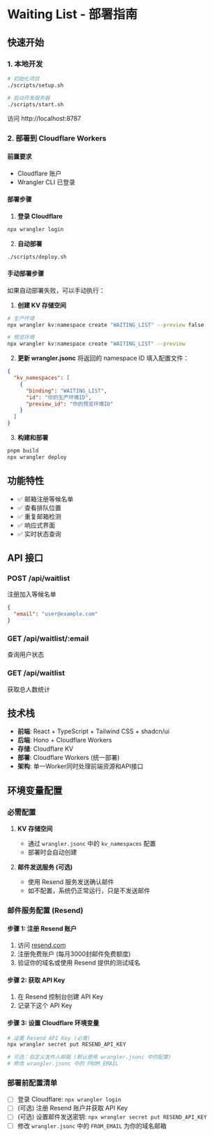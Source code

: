 # Waiting List - 部署指南

## 快速开始

### 1. 本地开发

```bash
# 初始化项目
./scripts/setup.sh

# 启动开发服务器
./scripts/start.sh
```

访问 http://localhost:8787

### 2. 部署到 Cloudflare Workers

#### 前置要求
- Cloudflare 账户
- Wrangler CLI 已登录

#### 部署步骤

1. **登录 Cloudflare**
```bash
npx wrangler login
```

2. **自动部署**
```bash
./scripts/deploy.sh
```

#### 手动部署步骤

如果自动部署失败，可以手动执行：

1. **创建 KV 存储空间**
```bash
# 生产环境
npx wrangler kv:namespace create "WAITING_LIST" --preview false

# 预览环境
npx wrangler kv:namespace create "WAITING_LIST" --preview
```

2. **更新 wrangler.jsonc**
将返回的 namespace ID 填入配置文件：
```json
{
  "kv_namespaces": [
    {
      "binding": "WAITING_LIST",
      "id": "你的生产环境ID",
      "preview_id": "你的预览环境ID"
    }
  ]
}
```

3. **构建和部署**
```bash
pnpm build
npx wrangler deploy
```

## 功能特性

- ✅ 邮箱注册等候名单
- ✅ 查看排队位置
- ✅ 重复邮箱检测
- ✅ 响应式界面
- ✅ 实时状态查询

## API 接口

### POST /api/waitlist
注册加入等候名单
```json
{
  "email": "user@example.com"
}
```

### GET /api/waitlist/:email
查询用户状态

### GET /api/waitlist
获取总人数统计

## 技术栈

- **前端**: React + TypeScript + Tailwind CSS + shadcn/ui
- **后端**: Hono + Cloudflare Workers
- **存储**: Cloudflare KV
- **部署**: Cloudflare Workers (统一部署)
- **架构**: 单一Worker同时处理前端资源和API接口

## 环境变量配置

### 必需配置

1. **KV 存储空间**
   - 通过 `wrangler.jsonc` 中的 `kv_namespaces` 配置
   - 部署时会自动创建

2. **邮件发送服务 (可选)**
   - 使用 Resend 服务发送确认邮件
   - 如不配置，系统仍正常运行，只是不发送邮件

### 邮件服务配置 (Resend)

#### 步骤 1: 注册 Resend 账户
1. 访问 [resend.com](https://resend.com)
2. 注册免费账户 (每月3000封邮件免费额度)
3. 验证你的域名或使用 Resend 提供的测试域名

#### 步骤 2: 获取 API Key
1. 在 Resend 控制台创建 API Key
2. 记录下这个 API Key

#### 步骤 3: 设置 Cloudflare 环境变量
```bash
# 设置 Resend API Key (必需)
npx wrangler secret put RESEND_API_KEY

# 可选：自定义发件人邮箱 (默认使用 wrangler.jsonc 中的配置)
# 修改 wrangler.jsonc 中的 FROM_EMAIL
```

### 部署前配置清单

- [ ] 登录 Cloudflare: `npx wrangler login`
- [ ] (可选) 注册 Resend 账户并获取 API Key
- [ ] (可选) 设置邮件发送密钥: `npx wrangler secret put RESEND_API_KEY`
- [ ] 修改 `wrangler.jsonc` 中的 `FROM_EMAIL` 为你的域名邮箱
